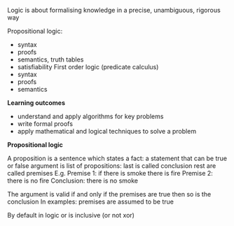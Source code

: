 Logic is about formalising knowledge in a precise, unambiguous, rigorous way

Propositional logic:
- syntax
- proofs
- semantics, truth tables
- satisfiability
First order logic (predicate calculus)
- syntax
- proofs
- semantics

**Learning outcomes**
- understand and apply algorithms for key problems
- write formal proofs
- apply mathematical and logical techniques to solve a problem


**Propositional logic**

A proposition is a sentence which states a fact: a statement that can be true or false
argument is list of propositions:
last is called conclusion
rest are called premises
E.g.
Premise 1: if there is smoke there is fire
Premise 2: there is no fire
Conclusion: there is no smoke

The argument is valid if and only if the premises are true then so is the conclusion
In examples: premises are assumed to be true

By default in logic or is inclusive (or not xor)



